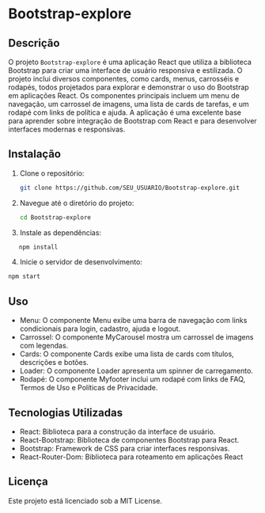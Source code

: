 # Bootstrap-explore

## Descrição

O projeto `Bootstrap-explore` é uma aplicação React que utiliza a biblioteca Bootstrap para criar uma interface de usuário responsiva e estilizada. O projeto inclui diversos componentes, como cards, menus, carrosséis e rodapés, todos projetados para explorar e demonstrar o uso do Bootstrap em aplicações React. Os componentes principais incluem um menu de navegação, um carrossel de imagens, uma lista de cards de tarefas, e um rodapé com links de política e ajuda. A aplicação é uma excelente base para aprender sobre integração de Bootstrap com React e para desenvolver interfaces modernas e responsivas.

## Instalação

1. Clone o repositório:

   ```bash
   git clone https://github.com/SEU_USUARIO/Bootstrap-explore.git

2. Navegue até o diretório do projeto:

   ```bash
   cd Bootstrap-explore
   
3. Instale as dependências:
```bash
   npm install
```

4. Inicie o servidor de desenvolvimento:
```bash
npm start
```

## Uso
- Menu: O componente Menu exibe uma barra de navegação com links condicionais para login, cadastro, ajuda e logout.
- Carrossel: O componente MyCarousel mostra um carrossel de imagens com legendas.
- Cards: O componente Cards exibe uma lista de cards com títulos, descrições e botões.
- Loader: O componente Loader apresenta um spinner de carregamento.
- Rodapé: O componente Myfooter inclui um rodapé com links de FAQ, Termos de Uso e Políticas de Privacidade.

## Tecnologias Utilizadas
- React: Biblioteca para a construção da interface de usuário.
- React-Bootstrap: Biblioteca de componentes Bootstrap para React.
- Bootstrap: Framework de CSS para criar interfaces responsivas.
- React-Router-Dom: Biblioteca para roteamento em aplicações React

## Licença
Este projeto está licenciado sob a MIT License.
  
